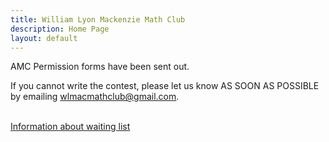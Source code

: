 ```yaml
---
title: William Lyon Mackenzie Math Club
description: Home Page
layout: default
---
```


<!--
Welcome to the website for the William Lyon Mackenzie C.I. Math Club!

The 2018--2019 math club is run by Chloe Nguyen, Lev Raizman, and Richard Yi.

[Apply to be a guest lecturer](https://docs.google.com/forms/d/e/1FAIpQLSd9JaZl7vY55LYRP9iUShm8M-RnZyhLyJWiTCd_rmvSsUeOqw/viewform?usp=sf_link)

[Send us an email](mailto:math@vincemacri.ca)

[Check us out on GitHub](https://github.com/MackenzieMathClub)
-->

AMC Permission forms have been sent out.

If you cannot write the contest, please let us know AS SOON AS POSSIBLE by emailing wlmacmathclub@gmail.com.

<div class="big">
	<br/>
	<a href="/waitlist">Information about waiting list</a>
</div>
